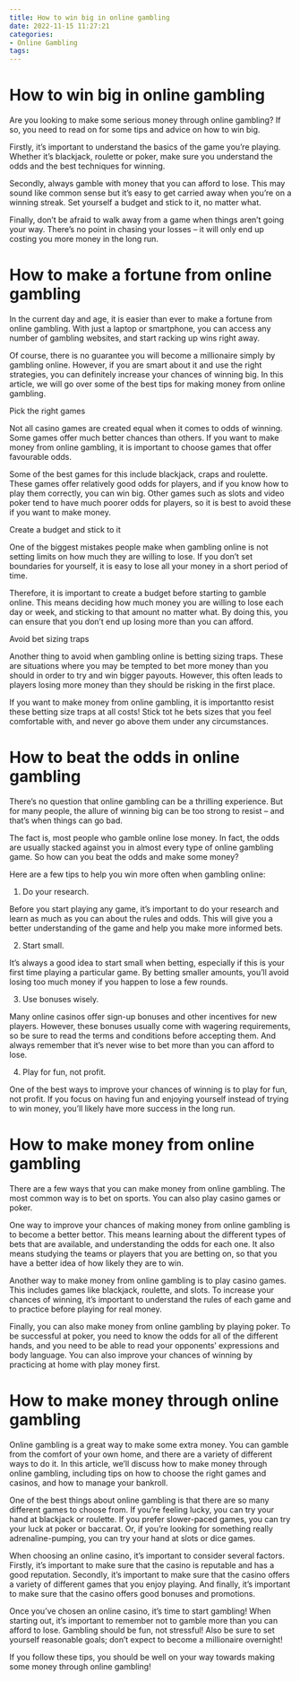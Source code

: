 ```yaml
---
title: How to win big in online gambling
date: 2022-11-15 11:27:21
categories:
- Online Gambling
tags:
---
```



#  How to win big in online gambling

Are you looking to make some serious money through online gambling? If so, you need to read on for some tips and advice on how to win big.

Firstly, it’s important to understand the basics of the game you’re playing. Whether it’s blackjack, roulette or poker, make sure you understand the odds and the best techniques for winning.

Secondly, always gamble with money that you can afford to lose. This may sound like common sense but it’s easy to get carried away when you’re on a winning streak. Set yourself a budget and stick to it, no matter what.

Finally, don’t be afraid to walk away from a game when things aren’t going your way. There’s no point in chasing your losses – it will only end up costing you more money in the long run.

#  How to make a fortune from online gambling

In the current day and age, it is easier than ever to make a fortune from online gambling. With just a laptop or smartphone, you can access any number of gambling websites, and start racking up wins right away.

Of course, there is no guarantee you will become a millionaire simply by gambling online. However, if you are smart about it and use the right strategies, you can definitely increase your chances of winning big. In this article, we will go over some of the best tips for making money from online gambling.

Pick the right games

Not all casino games are created equal when it comes to odds of winning. Some games offer much better chances than others. If you want to make money from online gambling, it is important to choose games that offer favourable odds.

Some of the best games for this include blackjack, craps and roulette. These games offer relatively good odds for players, and if you know how to play them correctly, you can win big. Other games such as slots and video poker tend to have much poorer odds for players, so it is best to avoid these if you want to make money.

Create a budget and stick to it

One of the biggest mistakes people make when gambling online is not setting limits on how much they are willing to lose. If you don’t set boundaries for yourself, it is easy to lose all your money in a short period of time.

Therefore, it is important to create a budget before starting to gamble online. This means deciding how much money you are willing to lose each day or week, and sticking to that amount no matter what. By doing this, you can ensure that you don’t end up losing more than you can afford.

Avoid bet sizing traps

Another thing to avoid when gambling online is betting sizing traps. These are situations where you may be tempted to bet more money than you should in order to try and win bigger payouts. However, this often leads to players losing more money than they should be risking in the first place.

If you want to make money from online gambling, it is importantto resist these betting size traps at all costs! Stick tot he bets sizes that you feel comfortable with, and never go above them under any circumstances.

#  How to beat the odds in online gambling

There’s no question that online gambling can be a thrilling experience. But for many people, the allure of winning big can be too strong to resist – and that’s when things can go bad.

The fact is, most people who gamble online lose money. In fact, the odds are usually stacked against you in almost every type of online gambling game. So how can you beat the odds and make some money?

Here are a few tips to help you win more often when gambling online:

1. Do your research.

Before you start playing any game, it’s important to do your research and learn as much as you can about the rules and odds. This will give you a better understanding of the game and help you make more informed bets.

2. Start small.

It’s always a good idea to start small when betting, especially if this is your first time playing a particular game. By betting smaller amounts, you’ll avoid losing too much money if you happen to lose a few rounds.

3. Use bonuses wisely.

Many online casinos offer sign-up bonuses and other incentives for new players. However, these bonuses usually come with wagering requirements, so be sure to read the terms and conditions before accepting them. And always remember that it’s never wise to bet more than you can afford to lose.

4. Play for fun, not profit.

One of the best ways to improve your chances of winning is to play for fun, not profit. If you focus on having fun and enjoying yourself instead of trying to win money, you’ll likely have more success in the long run.

#  How to make money from online gambling

There are a few ways that you can make money from online gambling. The most common way is to bet on sports. You can also play casino games or poker.

One way to improve your chances of making money from online gambling is to become a better bettor. This means learning about the different types of bets that are available, and understanding the odds for each one. It also means studying the teams or players that you are betting on, so that you have a better idea of how likely they are to win.

Another way to make money from online gambling is to play casino games. This includes games like blackjack, roulette, and slots. To increase your chances of winning, it’s important to understand the rules of each game and to practice before playing for real money.

Finally, you can also make money from online gambling by playing poker. To be successful at poker, you need to know the odds for all of the different hands, and you need to be able to read your opponents’ expressions and body language. You can also improve your chances of winning by practicing at home with play money first.

#  How to make money through online gambling

Online gambling is a great way to make some extra money. You can gamble from the comfort of your own home, and there are a variety of different ways to do it. In this article, we’ll discuss how to make money through online gambling, including tips on how to choose the right games and casinos, and how to manage your bankroll.

One of the best things about online gambling is that there are so many different games to choose from. If you’re feeling lucky, you can try your hand at blackjack or roulette. If you prefer slower-paced games, you can try your luck at poker or baccarat. Or, if you’re looking for something really adrenaline-pumping, you can try your hand at slots or dice games.

When choosing an online casino, it’s important to consider several factors. Firstly, it’s important to make sure that the casino is reputable and has a good reputation. Secondly, it’s important to make sure that the casino offers a variety of different games that you enjoy playing. And finally, it’s important to make sure that the casino offers good bonuses and promotions.

Once you’ve chosen an online casino, it’s time to start gambling! When starting out, it’s important to remember not to gamble more than you can afford to lose. Gambling should be fun, not stressful! Also be sure to set yourself reasonable goals; don’t expect to become a millionaire overnight!

If you follow these tips, you should be well on your way towards making some money through online gambling!